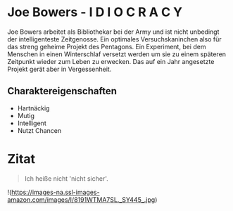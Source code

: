 # Joe Bowers - I D I O C R A C Y

Joe Bowers arbeitet als Bibliothekar bei der Army und ist nicht unbedingt der intelligenteste Zeitgenosse.
Ein optimales Versuchskaninchen also für das streng geheime Projekt des Pentagons.
Ein Experiment, bei dem Menschen in einen Winterschlaf versetzt werden um sie zu einem späteren Zeitpunkt wieder zum Leben zu erwecken.
Das auf ein Jahr angesetzte Projekt gerät aber in Vergessenheit.

## Charaktereigenschaften

* Hartnäckig
* Mutig
* Intelligent
* Nutzt Chancen

# Zitat

> Ich heiße nicht 'nicht sicher'.


!(https://images-na.ssl-images-amazon.com/images/I/8191WTMA7SL._SY445_.jpg)